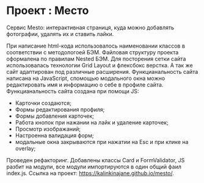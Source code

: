 # Проект : Место
 Сервис Mesto: интерактивная страниця, куда можно добавлять фотографии, удалять их и ставить лайки.

При написание html-кода использовалось наименовании классов в соответствии с методологоей БЭМ. Файловая структуру проекта оформалена по правилам Nested БЭМ. Для посторения сетки сайта использовалась технологии Grid Layout и флексбокс верстка. А так же сайт адаптирован под различные расширения. Функцианальность сайта написана на JavaScript, спомощью модального окна можно редактировать имя и информацию о себе в профиле сайта.
Функцианальность сайта создана при помощи JS: 
 * Карточки создаются;
 * Формы редактирования профиля;
 * Формы добавления карточек;
 * Работа кнопок при нажании на лайк и удаление карточек;
 * Просмотр изображаний;
 * Настроенна валидация форм;
 * модальные окна закрываются при нажатии на Esc и при клике на overlay;
 
 Проведен рефакторинг. Добавлены классы Card и FormValidator, JS разбит на модули, все модули импортируются в один общий фаил index.js.
Ссылка на проект:
https://kalinkinajane.github.io/mesto/.
